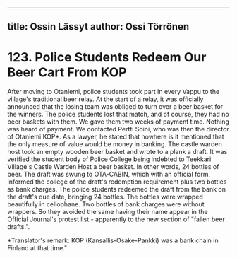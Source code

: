 
---
title: Ossin Lässyt
author: Ossi Törrönen
---

    
# 123. Police Students Redeem Our Beer Cart From KOP

After moving to Otaniemi, police students took part in every Vappu to the village's traditional beer relay. At the start of a relay, it was officially announced that the losing team was obliged to turn over a beer basket for the winners. The police students lost that match, and of course, they had no beer baskets with them. We gave them two weeks of payment time. Nothing was heard of payment. We contacted Pertti Soini, who was then the director of Otaniemi KOP\*. As a lawyer, he stated that nowhere is it mentioned that the only measure of value would be money in banking. The castle warden host took an empty wooden beer basket and wrote to a plank a draft. It was verified the student body of Police College being indebted to Teekkari Village's Castle Warden Host a beer basket. In other words, 24 bottles of beer. The draft was swung to OTA-CABIN, which with an official form, informed the college of the draft's redemption requirement plus two bottles as bank charges. The police students redeemed the draft from the bank on the draft's due date, bringing 24 bottles. The bottles were wrapped beautifully in cellophane. Two bottles of bank charges were without wrappers. So they avoided the same having their name appear in the Official Journal's protest list - apparently to the new section of "fallen beer drafts.".

\*Translator's remark: KOP (Kansallis-Osake-Pankki) was a bank chain in Finland at that time."

